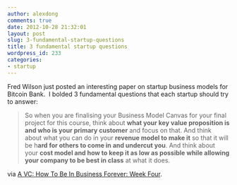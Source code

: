 ```yaml
---
author: alexdong
comments: true
date: 2012-10-28 21:32:01
layout: post
slug: 3-fundamental-startup-questions
title: 3 fundamental startup questions
wordpress_id: 233
categories:
- startup
---
```


Fred Wilson just posted an interesting paper on startup business models for Bitcoin Bank.  I bolded 3 fundamental questions that each startup should try to answer:


> So when you are finalising your Business Model Canvas for your final project for this course, think about **what your key value proposition is and who is your primary customer** and focus on that. And think about what you can do in your **revenue model to make it** so that it will be h**ard for others to come in and undercut you**. And think about your **cost model and how to keep it as low as possible while allowing your company to be best in class** at what it does.


via [A VC: How To Be In Business Forever: Week Four](http://www.avc.com/a_vc/2012/10/how-to-be-in-business-forever-week-four.html?utm_source=feedburner&utm_medium=feed&utm_campaign=Feed:AVc(AVC)).

